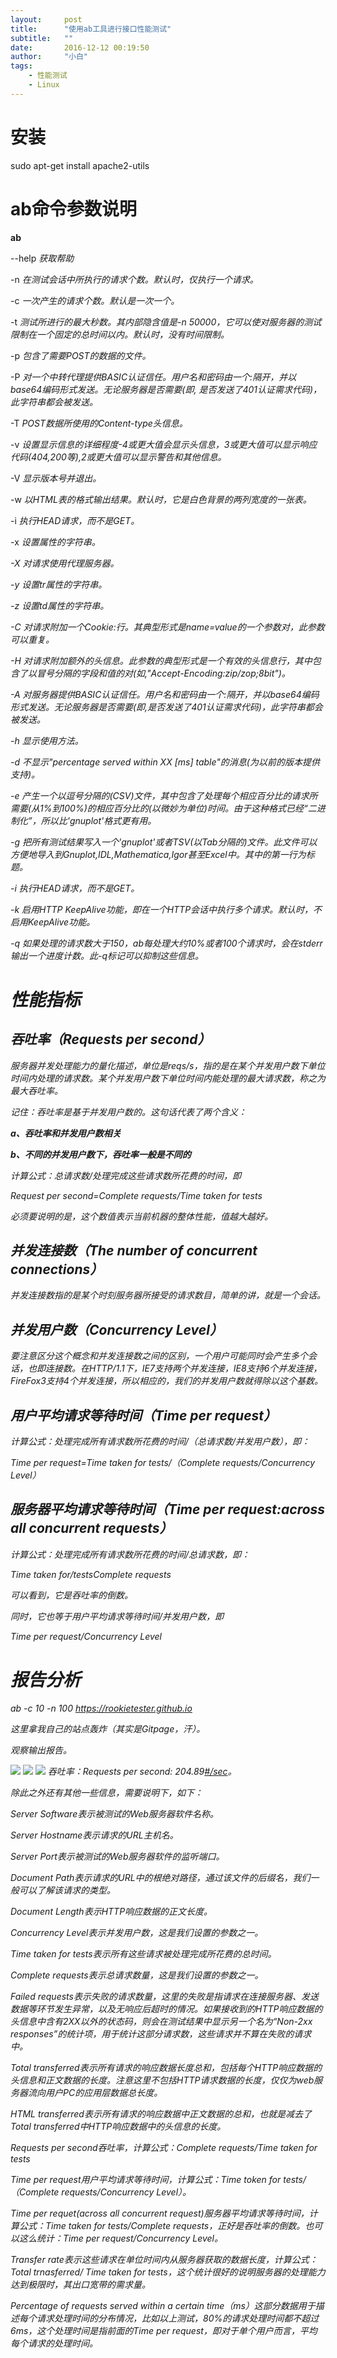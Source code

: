 ```yaml
---
layout:     post
title:      "使用ab工具进行接口性能测试"
subtitle:   ""
date:       2016-12-12 00:19:50
author:     "小白"
tags:
    - 性能测试
    - Linux
---
```


# 安装 #
sudo apt-get install apache2-utils

# ab命令参数说明 #
**ab** 

--help *获取帮助*

-n *在测试会话中所执行的请求个数。默认时，仅执行一个请求。*

-c *一次产生的请求个数。默认是一次一个。*

-t *测试所进行的最大秒数。其内部隐含值是-n 50000，它可以使对服务器的测试限制在一个固定的总时间以内。默认时，没有时间限制。*

-p *包含了需要POST的数据的文件。*

-P *对一个中转代理提供BASIC认证信任。用户名和密码由一个:隔开，并以base64编码形式发送。无论服务器是否需要(即, 是否发送了401认证需求代码)，此字符串都会被发送。*

-T *POST数据所使用的Content-type头信息。*

-v *设置显示信息的详细程度-4或更大值会显示头信息，3或更大值可以显示响应代码(404,200等),2或更大值可以显示警告和其他信息。*

-V *显示版本号并退出。*

-w *以HTML表的格式输出结果。默认时，它是白色背景的两列宽度的一张表。*

-i *执行HEAD请求，而不是GET。*

-x *设置<table>属性的字符串。*

-X *对请求使用代理服务器。*

-y *设置tr属性的字符串。*

-z *设置td属性的字符串。*

-C *对请求附加一个Cookie:行。其典型形式是name=value的一个参数对，此参数可以重复。*

-H *对请求附加额外的头信息。此参数的典型形式是一个有效的头信息行，其中包含了以冒号分隔的字段和值的对(如,"Accept-Encoding:zip/zop;8bit")。*

-A *对服务器提供BASIC认证信任。用户名和密码由一个:隔开，并以base64编码形式发送。无论服务器是否需要(即,是否发送了401认证需求代码)，此字符串都会被发送。*

-h *显示使用方法。*

-d *不显示"percentage served within XX [ms] table"的消息(为以前的版本提供支持)。*

-e *产生一个以逗号分隔的(CSV)文件，其中包含了处理每个相应百分比的请求所需要(从1%到100%)的相应百分比的(以微妙为单位)时间。由于这种格式已经“二进制化”，所以比'gnuplot'格式更有用。*

-g *把所有测试结果写入一个'gnuplot'或者TSV(以Tab分隔的)文件。此文件可以方便地导入到Gnuplot,IDL,Mathematica,Igor甚至Excel中。其中的第一行为标题。*

-i *执行HEAD请求，而不是GET。*

-k *启用HTTP KeepAlive功能，即在一个HTTP会话中执行多个请求。默认时，不启用KeepAlive功能。*

-q *如果处理的请求数大于150，ab每处理大约10%或者100个请求时，会在stderr输出一个进度计数。此-q标记可以抑制这些信息。*

# 性能指标 #
## 吞吐率（Requests per second） ##

服务器并发处理能力的量化描述，单位是reqs/s，指的是在某个并发用户数下单位时间内处理的请求数。某个并发用户数下单位时间内能处理的最大请求数，称之为最大吞吐率。

记住：吞吐率是基于并发用户数的。这句话代表了两个含义：

**a、吞吐率和并发用户数相关**

**b、不同的并发用户数下，吞吐率一般是不同的**

计算公式：总请求数/处理完成这些请求数所花费的时间，即

Request per second=Complete requests/Time taken for tests

必须要说明的是，这个数值表示当前机器的整体性能，值越大越好。

## 并发连接数（The number of concurrent connections） ##

并发连接数指的是某个时刻服务器所接受的请求数目，简单的讲，就是一个会话。

## 并发用户数（Concurrency Level） ##

要注意区分这个概念和并发连接数之间的区别，一个用户可能同时会产生多个会话，也即连接数。在HTTP/1.1下，IE7支持两个并发连接，IE8支持6个并发连接，FireFox3支持4个并发连接，所以相应的，我们的并发用户数就得除以这个基数。

## 用户平均请求等待时间（Time per request） ##

计算公式：处理完成所有请求数所花费的时间/（总请求数/并发用户数），即：

Time per request=Time taken for tests/（Complete requests/Concurrency Level）

## 服务器平均请求等待时间（Time per request:across all concurrent requests） ##

计算公式：处理完成所有请求数所花费的时间/总请求数，即：

Time taken for/testsComplete requests

可以看到，它是吞吐率的倒数。

同时，它也等于用户平均请求等待时间/并发用户数，即

Time per request/Concurrency Level

# 报告分析 #
ab -c 10 -n 100 https://rookietester.github.io

这里拿我自己的站点轰炸（其实是Gitpage，汗）。

观察输出报告。

![](http://upload-images.jianshu.io/upload_images/3071749-7d3c4cec181ab514.png?imageMogr2/auto-orient/strip%7CimageView2/2/w/1240)
![](http://upload-images.jianshu.io/upload_images/3071749-ffbd20ff615247ca.png?imageMogr2/auto-orient/strip%7CimageView2/2/w/1240)
![](http://upload-images.jianshu.io/upload_images/3071749-c9242e01fcc15f5b.png?imageMogr2/auto-orient/strip%7CimageView2/2/w/1240)
吞吐率：Requests per second: 204.89[#/sec](mean)。

除此之外还有其他一些信息，需要说明下，如下：

Server Software表示被测试的Web服务器软件名称。

Server Hostname表示请求的URL主机名。

Server Port表示被测试的Web服务器软件的监听端口。

Document Path表示请求的URL中的根绝对路径，通过该文件的后缀名，我们一般可以了解该请求的类型。

Document Length表示HTTP响应数据的正文长度。

Concurrency Level表示并发用户数，这是我们设置的参数之一。

Time taken for tests表示所有这些请求被处理完成所花费的总时间。

Complete requests表示总请求数量，这是我们设置的参数之一。

Failed requests表示失败的请求数量，这里的失败是指请求在连接服务器、发送数据等环节发生异常，以及无响应后超时的情况。如果接收到的HTTP响应数据的头信息中含有2XX以外的状态码，则会在测试结果中显示另一个名为“Non-2xx responses”的统计项，用于统计这部分请求数，这些请求并不算在失败的请求中。

Total transferred表示所有请求的响应数据长度总和，包括每个HTTP响应数据的头信息和正文数据的长度。注意这里不包括HTTP请求数据的长度，仅仅为web服务器流向用户PC的应用层数据总长度。

HTML transferred表示所有请求的响应数据中正文数据的总和，也就是减去了Total transferred中HTTP响应数据中的头信息的长度。

Requests per second吞吐率，计算公式：Complete requests/Time taken for tests

Time per request用户平均请求等待时间，计算公式：Time token for tests/（Complete requests/Concurrency Level）。

Time per requet(across all concurrent request)服务器平均请求等待时间，计算公式：Time taken for tests/Complete requests，正好是吞吐率的倒数。也可以这么统计：Time per request/Concurrency Level。

Transfer rate表示这些请求在单位时间内从服务器获取的数据长度，计算公式：Total trnasferred/ Time taken for tests，这个统计很好的说明服务器的处理能力达到极限时，其出口宽带的需求量。

Percentage of requests served within a certain time（ms）这部分数据用于描述每个请求处理时间的分布情况，比如以上测试，80%的请求处理时间都不超过6ms，这个处理时间是指前面的Time per request，即对于单个用户而言，平均每个请求的处理时间。